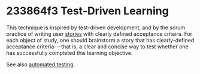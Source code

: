 # 233864f3 Test-Driven Learning

This technique is inspired by test-driven development, and by the scrum practice of writing
user [stories](30cc55ee_story.md) with clearly defined acceptance criteira. For each object of study, one should
brainstorm a story that has clearly-defined acceptance criteria---that is, a clear and concise way to test whether one has successfully completed this learning objective.

See also [automated testing](7a2a761d_automated_testing.md).